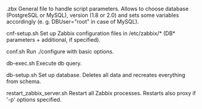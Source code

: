 .zbx
General file to handle script parameters. Allows to choose database
(PostgreSQL or MySQL), version (1.8 or 2.0) and sets some variables
accordingly (e. g. DBUser="root" in case of MySQL).

cnf-setup.sh
Set up Zabbix configuration files in /etc/zabbix/* (DB* parameters +
additional, if specified).

conf.sh
Run ./configure with basic options.

db-exec.sh
Execute db query.

db-setup.sh
Set up database. Deletes all data and recreates everything from schema.

restart_zabbix_server.sh
Restart all Zabbix processes. Restarts also proxy if '-p' options specified.
